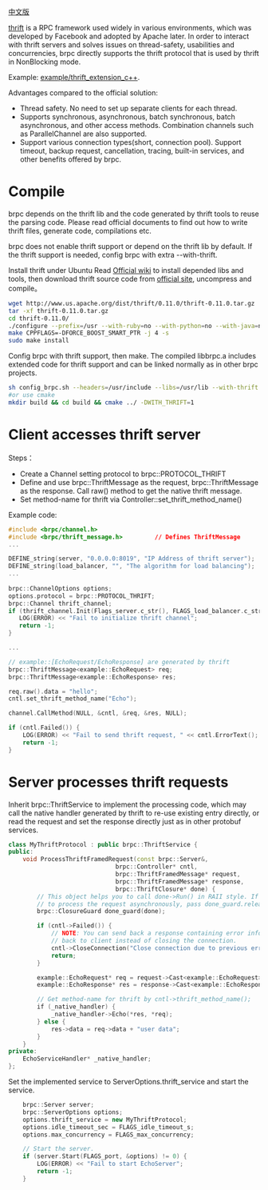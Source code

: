 [中文版](../cn/thrift.md)

[thrift](https://thrift.apache.org/) is a RPC framework used widely in various environments, which was developed by Facebook and adopted by Apache later. In order to interact with thrift servers and solves issues on thread-safety, usabilities and concurrencies, brpc directly supports the thrift protocol that is used by thrift in NonBlocking mode.

Example: [example/thrift_extension_c++](https://github.com/brpc/brpc/tree/master/example/thrift_extension_c++/).

Advantages compared to the official solution:
- Thread safety. No need to set up separate clients for each thread.
- Supports synchronous, asynchronous, batch synchronous, batch asynchronous, and other access methods. Combination channels such as ParallelChannel are also supported.
- Support various connection types(short, connection pool). Support timeout, backup request, cancellation, tracing, built-in services, and other benefits offered by brpc.

# Compile
brpc depends on the thrift lib and the code generated by thrift tools to reuse the parsing code. Please read official documents to find out how to write thrift files, generate code, compilations etc.

brpc does not enable thrift support or depend on the thrift lib by default. If the thrift support is needed, config brpc with extra --with-thrift.

Install thrift under Ubuntu
Read [Official wiki](https://thrift.apache.org/docs/install/debian) to install depended libs and tools, then download thrift source code from [official site](https://thrift.apache.org/download), uncompress and compile。
```bash
wget http://www.us.apache.org/dist/thrift/0.11.0/thrift-0.11.0.tar.gz
tar -xf thrift-0.11.0.tar.gz
cd thrift-0.11.0/
./configure --prefix=/usr --with-ruby=no --with-python=no --with-java=no --with-go=no --with-perl=no --with-php=no --with-csharp=no --with-erlang=no --with-lua=no --with-nodejs=no
make CPPFLAGS=-DFORCE_BOOST_SMART_PTR -j 4 -s
sudo make install
```

Config brpc with thrift support, then make. The compiled libbrpc.a includes extended code for thrift support and can be linked normally as in other brpc projects.
```bash
sh config_brpc.sh --headers=/usr/include --libs=/usr/lib --with-thrift
#or use cmake
mkdir build && cd build && cmake ../ -DWITH_THRIFT=1
```

# Client accesses thrift server
Steps：
- Create a Channel setting protocol to brpc::PROTOCOL_THRIFT
- Define and use brpc::ThriftMessage<Native-Request> as the request, brpc::ThriftMessage<Native-Response> as the response. Call raw() method to get the native thrift message.
- Set method-name for thrift via Controller::set_thrift_method_name()

Example code:
```c++
#include <brpc/channel.h>
#include <brpc/thrift_message.h>         // Defines ThriftMessage
...

DEFINE_string(server, "0.0.0.0:8019", "IP Address of thrift server");
DEFINE_string(load_balancer, "", "The algorithm for load balancing");
...
  
brpc::ChannelOptions options;
options.protocol = brpc::PROTOCOL_THRIFT;
brpc::Channel thrift_channel;
if (thrift_channel.Init(Flags_server.c_str(), FLAGS_load_balancer.c_str(), &options) != 0) {
   LOG(ERROR) << "Fail to initialize thrift channel";
   return -1;
}

...

// example::[EchoRequest/EchoResponse] are generated by thrift
brpc::ThriftMessage<example::EchoRequest> req;
brpc::ThriftMessage<example::EchoResponse> res;

req.raw().data = "hello";
cntl.set_thrift_method_name("Echo");

channel.CallMethod(NULL, &cntl, &req, &res, NULL);

if (cntl.Failed()) {
    LOG(ERROR) << "Fail to send thrift request, " << cntl.ErrorText();
    return -1;
} 
```

# Server processes thrift requests
Inherit brpc::ThriftService to implement the processing code, which may call the native handler generated by thrift to re-use existing entry directly, or read the request and set the response directly just as in other protobuf services.
```c++
class MyThriftProtocol : public brpc::ThriftService {
public:
    void ProcessThriftFramedRequest(const brpc::Server&,
                              brpc::Controller* cntl,
                              brpc::ThriftFramedMessage* request,
                              brpc::ThriftFramedMessage* response,
                              brpc::ThriftClosure* done) {
        // This object helps you to call done->Run() in RAII style. If you need
        // to process the request asynchronously, pass done_guard.release().
        brpc::ClosureGuard done_guard(done);

        if (cntl->Failed()) {
            // NOTE: You can send back a response containing error information
            // back to client instead of closing the connection.
            cntl->CloseConnection("Close connection due to previous error");
            return;
        }

        example::EchoRequest* req = request->Cast<example::EchoRequest>();
        example::EchoResponse* res = response->Cast<example::EchoResponse>();

        // Get method-name for thrift by cntl->thrift_method_name();
        if (_native_handler) {
            _native_handler->Echo(*res, *req);
        } else {
            res->data = req->data + "user data";
        }
    }
private:
    EchoServiceHandler* _native_handler;
};
```

Set the implemented service to ServerOptions.thrift_service and start the service.
```c++
    brpc::Server server;
    brpc::ServerOptions options;
    options.thrift_service = new MyThriftProtocol;
    options.idle_timeout_sec = FLAGS_idle_timeout_s;
    options.max_concurrency = FLAGS_max_concurrency;

    // Start the server.
    if (server.Start(FLAGS_port, &options) != 0) {
        LOG(ERROR) << "Fail to start EchoServer";
        return -1;
    }
```
